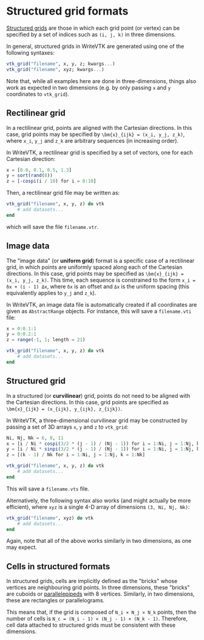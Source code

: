 # Structured grid formats

[Structured grids](https://en.wikipedia.org/wiki/Regular_grid) are those in which each grid point (or vertex) can be specified by a set of indices such as `(i, j, k)` in three dimensions.

In general, structured grids in WriteVTK are generated using one of the following syntaxes:

```julia
vtk_grid("filename", x, y, z; kwargs...)
vtk_grid("filename", xyz; kwargs...)
```

Note that, while all examples here are done in three-dimensions, things also work as expected in two dimensions (e.g. by only passing `x` and `y` coordinates to `vtk_grid`).

## Rectilinear grid

In a rectilinear grid, points are aligned with the Cartesian directions.
In this case, grid points may be specified by ``\bm{x}_{ijk} = (x_i, y_j, z_k)``, where ``x_i``, ``y_j`` and ``z_k`` are arbitrary sequences (in increasing order).

In WriteVTK, a rectilinear grid is specified by a set of vectors, one for each Cartesian direction:

```julia
x = [0.0, 0.1, 0.5, 1.3]
y = sort(rand(8))
z = [-cospi(i / 10) for i = 0:10]
```

Then, a rectilinear grid file may be written as:
```julia
vtk_grid("filename", x, y, z) do vtk
    # add datasets...
end
```
which will save the file `filename.vtr`.

## Image data

The "image data" (or **uniform grid**) format is a specific case of a rectilinear grid, in which points are uniformly spaced along each of the Cartesian directions.
In this case, grid points may be specified as
``\bm{x}_{ijk} = (x_i, y_j, z_k)``.
This time, each sequence is constrained to the form ``x_i = δx + (i - 1) Δx``, where ``δx`` is an offset and ``Δx`` is the uniform spacing (this equivalently applies to ``y_j`` and ``z_k``).

In WriteVTK, an image data file is automatically created if all coordinates are given as `AbstractRange` objects.
For instance, this will save a `filename.vti` file:

```julia
x = 0:0.1:1
y = 0:0.2:1
z = range(-1, 1; length = 21)

vtk_grid("filename", x, y, z) do vtk
    # add datasets...
end
```

## Structured grid

In a structured (or **curvilinear**) grid, points do not need to be aligned with the Cartesian directions.
In this case, grid points are specified as ``\bm{x}_{ijk} = (x_{ijk}, y_{ijk}, z_{ijk})``.

In WriteVTK, a three-dimensional curvilinear grid may be constructed by passing a set of 3D arrays `x`, `y` and `z` to `vtk_grid`:

```julia
Ni, Nj, Nk = 6, 8, 11
x = [i / Ni * cospi(3/2 * (j - 1) / (Nj - 1)) for i = 1:Ni, j = 1:Nj, k = 1:Nk]
y = [i / Ni * sinpi(3/2 * (j - 1) / (Nj - 1)) for i = 1:Ni, j = 1:Nj, k = 1:Nk]
z = [(k - 1) / Nk for i = 1:Ni, j = 1:Nj, k = 1:Nk]

vtk_grid("filename", x, y, z) do vtk
    # add datasets...
end
```

This will save a `filename.vts` file.

Alternatively, the following syntax also works (and might actually be more efficient), where `xyz` is a single 4-D array of dimensions `(3, Ni, Nj, Nk)`:

```julia
vtk_grid("filename", xyz) do vtk
    # add datasets...
end
```

Again, note that all of the above works similarly in two dimensions, as one may expect.

## Cells in structured formats

In structured grids, cells are implicitly defined as the "bricks" whose vertices are neighbouring grid points.
In three dimensions, these "bricks" are cuboids or [parallelepipeds](https://en.wikipedia.org/wiki/Parallelepiped) with 8 vertices.
Similarly, in two dimensions, these are rectangles or parallelograms.

This means that, if the grid is composed of ``N_i × N_j × N_k`` points, then the number of cells is ``N_c = (N_i - 1) × (N_j - 1) × (N_k - 1)``.
Therefore, cell data attached to structured grids must be consistent with these dimensions.
